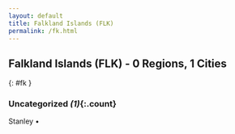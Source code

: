 ```yaml
---
layout: default
title: Falkland Islands (FLK)
permalink: /fk.html
---
```



## Falkland Islands (FLK) - 0 Regions, 1 Cities
{: #fk }





### Uncategorized _(1)_{:.count}


Stanley  •


 
